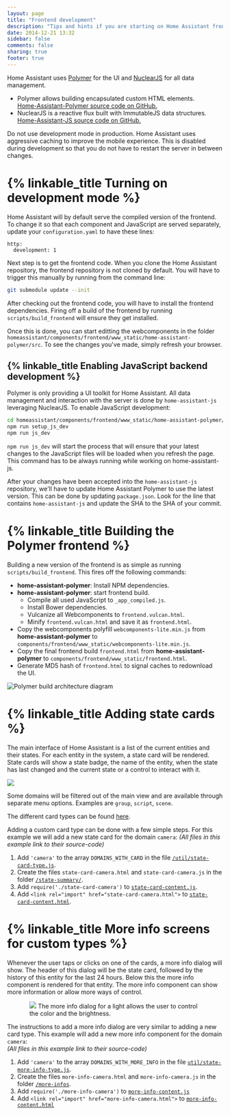 ```yaml
---
layout: page
title: "Frontend development"
description: "Tips and hints if you are starting on Home Assistant frontend development"
date: 2014-12-21 13:32
sidebar: false
comments: false
sharing: true
footer: true
---
```


Home Assistant uses [Polymer](https://www.polymer-project.org/) for the UI and [NuclearJS](http://optimizely.github.io/nuclear-js/) for all data management. 

 * Polymer allows building encapsulated custom HTML elements.  
   [Home-Assistant-Polymer source code on GitHub.](https://github.com/balloob/home-assistant-polymer)
 * NuclearJS is a reactive flux built with ImmutableJS data structures.  
   [Home-Assistant-JS source code on GitHub.](https://github.com/balloob/home-assistant-js)

<p class='note warning'>
Do not use development mode in production. Home Assistant uses aggressive caching to improve the mobile experience. This is disabled during development so that you do not have to restart the server in between changes.
</p>

# {% linkable_title Turning on development mode %}
Home Assistant will by default serve the compiled version of the frontend. To change it so that each component and JavaScript are served separately, update your `configuration.yaml` to have these lines:

```
http:
  development: 1
```

Next step is to get the frontend code. When you clone the Home Assistant repository, the frontend
repository is not cloned by default. You will have to trigger this manually by running from the
command line:

```bash
git submodule update --init
```

After checking out the frontend code, you will have to install the frontend dependencies. Firing off
a build of the frontend by running `scripts/build_frontend` will ensure they get installed.

Once this is done, you can start editting the webcomponents in the folder
`homeassistant/components/frontend/www_static/home-assistant-polymer/src`. To see the changes you've
made, simply refresh your browser.

## {% linkable_title Enabling JavaScript backend development %}

Polymer is only providing a UI toolkit for Home Assistant. All data management and interaction with
the server is done by `home-assistant-js` leveraging NuclearJS. To enable JavaScript development:

```bash
cd homeassistant/components/frontend/www_static/home-assistant-polymer/
npm run setup_js_dev
npm run js_dev
```

`npm run js_dev` will start the process that will ensure that your latest changes to the JavaScript
files will be loaded when you refresh the page. This command has to be always running while working
on home-assistant-js.

After your changes have been accepted into the `home-assistant-js` repository, we'll have to update
Home Assistant Polymer to use the latest version. This can be done by updating `package.json`. Look
for the line that contains `home-assistant-js` and update the SHA to the SHA of your commit.

# {% linkable_title Building the Polymer frontend %}

Building a new version of the frontend is as simple as running `scripts/build_frontend`. This fires off the following commands:

 * **home-assistant-polymer**: Install NPM dependencies.
 * **home-assistant-polymer**: start frontend build.
   * Compile all used JavaScript to `_app_compiled.js`.
   * Install Bower dependencies.
   * Vulcanize all Webcomponents to `frontend.vulcan.html`.
   * Minify `frontend.vulcan.html` and save it as `frontend.html`.
 * Copy the webcomponents polyfill `webcomponents-lite.min.js` from **home-assistant-polymer** to `components/frontend/www_static/webcomponents-lite.min.js`.
 * Copy the final frontend build `frontend.html` from **home-assistant-polymer** to `components/frontend/www_static/frontend.html`.
 * Generate MD5 hash of `frontend.html` to signal caches to redownload the UI.

<p class='img'>
<img src='/images/frontend/polymer-build-architecture.png' alt='Polymer build architecture diagram' />
</p>

# {% linkable_title Adding state cards %}

The main interface of Home Assistant is a list of the current entities and their states. For each entity in the system, a state card will be rendered. State cards will show a state badge, the name of the entity, when the state has last changed and the current state or a control to interact with it.

<img src='/images/frontend/frontend-cards.png' />

Some domains will be filtered out of the main view and are available through separate menu options. Examples are `group`, `script`, `scene`.

The different card types can be found [here](https://github.com/balloob/home-assistant-polymer/tree/master/src/state-summary).

Adding a custom card type can be done with a few simple steps. For this example we will add a new
state card for the domain `camera`:
_(All files in this example link to their source-code)_

 1. Add `'camera'` to the array `DOMAINS_WITH_CARD` in the file [`/util/state-card-type.js`](https://github.com/balloob/home-assistant-polymer/blob/master/src/util/state-card-type.js#L3-L4).
 2. Create the files `state-card-camera.html` and `state-card-camera.js` in the folder [`/state-summary/`](https://github.com/balloob/home-assistant-polymer/tree/master/src/state-summary).
 3. Add `require('./state-card-camera')` to [`state-card-content.js`](https://github.com/balloob/home-assistant-polymer/blob/master/src/state-summary/state-card-content.js).
 4. Add `<link rel="import" href="state-card-camera.html">` to [`state-card-content.html`](https://github.com/balloob/home-assistant-polymer/blob/master/src/state-summary/state-card-content.html).

# {% linkable_title More info screens for custom types %}

Whenever the user taps or clicks on one of the cards, a more info dialog will show. The header of this dialog will be the state card, followed by the history of this entity for the last 24 hours. Below this the more info component is rendered for that entity. The more info component can show more information or allow more ways of control.

<p class='img' style='max-width: 400px; margin-left: auto; margin-right: auto;'>
  <img src='/images/frontend/frontend-more-info-light.png'>
  The more info dialog for a light allows the user to control the color and the brightness.
</p>

The instructions to add a more info dialog are very similar to adding a new card type. This example will add a new more info component for the domain `camera`:  
_(All files in this example link to their source-code)_

 1. Add `'camera'` to the array `DOMAINS_WITH_MORE_INFO` in the file [`util/state-more-info-type.js`](https://github.com/balloob/home-assistant-polymer/blob/master/src/util/state-more-info-type.js#L1).
 2. Create the files `more-info-camera.html` and `more-info-camera.js` in the folder [`/more-infos`](https://github.com/balloob/home-assistant-polymer/tree/master/src/more-infos).
 3. Add `require('./more-info-camera')` to [`more-info-content.js`](https://github.com/balloob/home-assistant-polymer/blob/master/src/more-infos/more-info-content.js)
 4. Add `<link rel="import" href="more-info-camera.html">` to [`more-info-content.html`](https://github.com/balloob/home-assistant-polymer/blob/master/src/more-infos/more-info-content.html)

